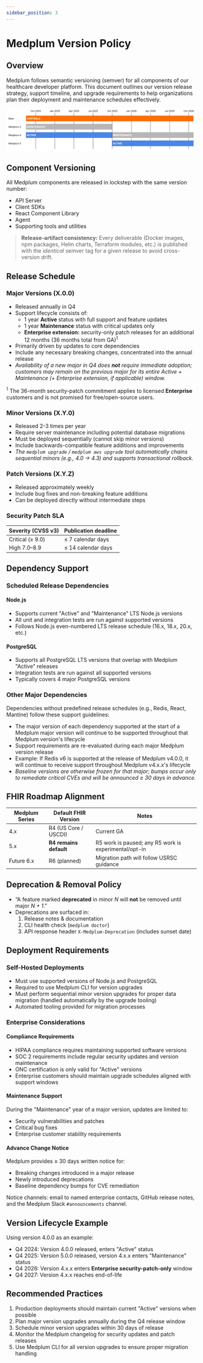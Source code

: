 ```yaml
---
sidebar_position: 3
---
```


# Medplum Version Policy

## Overview

Medplum follows semantic versioning (semver) for all components of our healthcare developer platform. This document outlines our version release strategy, support timeline, and upgrade requirements to help organizations plan their deployment and maintenance schedules effectively.

![Medplum Versions](./medplum-versions.webp)

## Component Versioning

All Medplum components are released in lockstep with the same version number:

- API Server
- Client SDKs
- React Component Library
- Agent
- Supporting tools and utilities

> **Release-artifact consistency:** Every deliverable (Docker images, npm packages, Helm charts, Terraform modules, etc.) is published with the _identical_ semver tag for a given release to avoid cross-version drift.

## Release Schedule

### Major Versions (X.0.0)

- Released annually in Q4
- Support lifecycle consists of:
  - 1 year **Active** status with full support and feature updates
  - 1 year **Maintenance** status with critical updates only
  - **Enterprise extension:** security-only patch releases for an additional 12 months (36 months total from GA)<sup>1</sup>
- Primarily driven by updates to core dependencies
- Include any necessary breaking changes, concentrated into the annual release
- _Availability of a new major in Q4 does **not** require immediate adoption; customers may remain on the previous major for its entire Active + Maintenance (+ Enterprise extension, if applicable) window._

<sup>1</sup> The 36-month security-patch commitment applies to licensed **Enterprise** customers and is not promised for free/open-source users.

### Minor Versions (X.Y.0)

- Released 2-3 times per year
- Require server maintenance including potential database migrations
- Must be deployed sequentially (cannot skip minor versions)
- Include backwards-compatible feature additions and improvements
- _The `medplum upgrade` / `medplum aws upgrade` tool automatically chains sequential minors (e.g., 4.0 → 4.3) and supports transactional rollback._

### Patch Versions (X.Y.Z)

- Released approximately weekly
- Include bug fixes and non-breaking feature additions
- Can be deployed directly without intermediate steps

### Security Patch SLA

| Severity (CVSS v3) | Publication deadline |
| ------------------ | -------------------- |
| Critical (≥ 9.0)   | ≤ 7 calendar days    |
| High 7.0–8.9       | ≤ 14 calendar days   |

## Dependency Support

### Scheduled Release Dependencies

#### Node.js

- Supports current "Active" and "Maintenance" LTS Node.js versions
- All unit and integration tests are run against supported versions
- Follows Node.js even-numbered LTS release schedule (16.x, 18.x, 20.x, etc.)

#### PostgreSQL

- Supports all PostgreSQL LTS versions that overlap with Medplum "Active" releases
- Integration tests are run against all supported versions
- Typically covers 4 major PostgreSQL versions

### Other Major Dependencies

Dependencies without predefined release schedules (e.g., Redis, React, Mantine) follow these support guidelines:

- The major version of each dependency supported at the start of a Medplum major version will continue to be supported throughout that Medplum version's lifecycle
- Support requirements are re-evaluated during each major Medplum version release
- Example: If Redis v6 is supported at the release of Medplum v4.0.0, it will continue to receive support throughout Medplum v4.x.x's lifecycle
- _Baseline versions are otherwise frozen for that major; bumps occur only to remediate critical CVEs and will be announced ≥ 30 days in advance._

## FHIR Roadmap Alignment

| Medplum Series | Default FHIR Version   | Notes                                                 |
| -------------- | ---------------------- | ----------------------------------------------------- |
| 4.x            | R4 (US Core / USCDI)   | Current GA                                            |
| 5.x            | **R4 remains default** | R5 work is paused; any R5 work is experimental/opt-in |
| Future 6.x     | R6 (planned)           | Migration path will follow USRSC guidance             |

## Deprecation & Removal Policy

- “A feature marked **deprecated** in minor _N_ will **not** be removed until major _N + 1_.”
- Deprecations are surfaced in:
  1. Release notes & documentation
  2. CLI health check (`medplum doctor`)
  3. API response header `X-Medplum-Deprecation` (includes sunset date)

## Deployment Requirements

### Self-Hosted Deployments

- Must use supported versions of Node.js and PostgreSQL
- Required to use Medplum CLI for version upgrades
- Must perform sequential minor version upgrades for proper data migration (handled automatically by the upgrade tooling)
- Automated tooling provided for migration processes

### Enterprise Considerations

#### Compliance Requirements

- HIPAA compliance requires maintaining supported software versions
- SOC 2 requirements include regular security updates and version maintenance
- ONC certification is only valid for "Active" versions
- Enterprise customers should maintain upgrade schedules aligned with support windows

#### Maintenance Support

During the "Maintenance" year of a major version, updates are limited to:

- Security vulnerabilities and patches
- Critical bug fixes
- Enterprise customer stability requirements

#### Advance Change Notice

Medplum provides ≥ 30 days written notice for:

- Breaking changes introduced in a major release
- Newly introduced deprecations
- Baseline dependency bumps for CVE remediation

Notice channels: email to named enterprise contacts, GitHub release notes, and the Medplum Slack `#announcements` channel.

## Version Lifecycle Example

Using version 4.0.0 as an example:

- Q4 2024: Version 4.0.0 released, enters "Active" status
- Q4 2025: Version 5.0.0 released, version 4.x.x enters "Maintenance" status
- Q4 2026: Version 4.x.x enters **Enterprise security-patch-only** window
- Q4 2027: Version 4.x.x reaches end-of-life

## Recommended Practices

1. Production deployments should maintain current "Active" versions when possible
2. Plan major version upgrades annually during the Q4 release window
3. Schedule minor version upgrades within 30 days of release
4. Monitor the Medplum changelog for security updates and patch releases
5. Use Medplum CLI for all version upgrades to ensure proper migration handling
